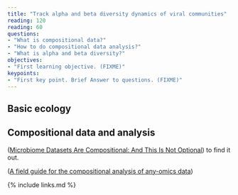 ```yaml
---
title: "Track alpha and beta diversity dynamics of viral communities"
reading: 120
reading: 60
questions:
- "What is compositional data?"
- "How to do compositional data analysis?"
- "What is alpha and beta diversity?"
objectives:
- "First learning objective. (FIXME)"
keypoints:
- "First key point. Brief Answer to questions. (FIXME)"
---
```

## Basic ecology

## Compositional data and analysis

([Microbiome Datasets Are Compositional: And This Is Not Optional](https://www.frontiersin.org/articles/10.3389/fmicb.2017.02224/full)) to find it out.

([A field guide for the compositional analysis of any-omics data](https://pubmed.ncbi.nlm.nih.gov/31544212/))

{% include links.md %}

